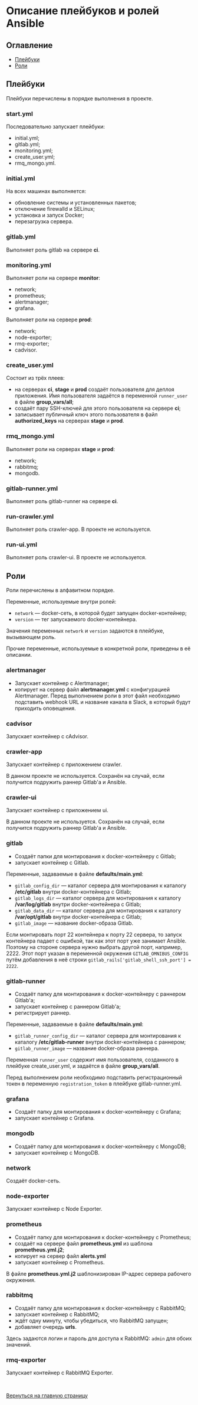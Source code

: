 # Описание плейбуков и ролей Ansible
## Оглавление
- [Плейбуки](#плейбуки)
- [Роли](#роли)

## Плейбуки
Плейбуки перечислены в порядке выполнения в проекте.

### start.yml
Последовательно запускает плейбуки:
- initial.yml;
- gitlab.yml;
- monitoring.yml;
- create_user.yml;
- rmq_mongo.yml.

### initial.yml
На всех машинах выполняется:
- обновление системы и установленных пакетов;
- отключение firewalld и SELinux;
- установка и запуск Docker;
- перезагрузка сервера.

### gitlab.yml
Выполняет роль gitlab на сервере **ci**.

### monitoring.yml
Выполняет роли на сервере **monitor**:
- network;
- prometheus;
- alertmanager;
- grafana.

Выполняет роли на сервере **prod**:
- network;
- node-exporter;
- rmq-exporter;
- cadvisor.

### create_user.yml
Состоит из трёх плеев:
- на серверах **ci**, **stage** и **prod** создаёт пользователя для деплоя приложения. Имя пользователя задаётся в переменной `runner_user` в файле **group_vars/all**;
- создаёт пару SSH-ключей для этого пользователя на сервере **ci**;
- записывает публичный ключ этого пользователя в файл **authorized_keys** на серверах **stage** и **prod**.

### rmq_mongo.yml
Выполняет роли на серверах **stage** и **prod**:
- network;
- rabbitmq;
- mongodb.

### gitlab-runner.yml
Выполняет роль gitlab-runner на сервере **ci**.

### run-crawler.yml
Выполняет роль crawler-app. В проекте не используется.

### run-ui.yml
Выполняет роль crawler-ui. В проекте не используется.

## Роли
Роли перечислены в алфавитном порядке.

Переменные, используемые внутри ролей:
- `network` — docker-сеть, в которой будет запущен docker-контейнер;
- `version` — тег запускаемого docker-контейнера.

Значения переменных `network` и `version` задаются в плейбуке, вызывающем роль.

Прочие переменные, используемые в конкретной роли, приведены в её описании.

### alertmanager
- Запускает контейнер с Alertmanager;
- копирует на сервер файл **alertmanager.yml** с конфигурацией Alertmanager. Перед выполнением роли в этот файл необходимо подставить webhook URL и название канала в Slack, в который будут приходить оповещения.

### cadvisor
Запускает контейнер с cAdvisor.

### crawler-app
Запускает контейнер с приложением crawler.

В данном проекте не используется. Сохранён на случай, если получится подружить раннер Gitlab'а и Ansible.

### crawler-ui
Запускает контейнер с приложением ui.

В данном проекте не используется. Сохранён на случай, если получится подружить раннер Gitlab'а и Ansible.

### gitlab
- Создаёт папки для монтирования к docker-контейнеру с Gitlab;
- запускает контейнер с Gitlab.

Переменные, задаваемые в файле **defaults/main.yml**:
- `gitlab_config_dir` — каталог сервера для монтирования к каталогу **/etc/gitlab** внутри docker-контейнера с Gitlab;
- `gitlab_logs_dir` — каталог сервера для монтирования к каталогу **/var/log/gitlab** внутри docker-контейнера с Gitlab;
- `gitlab_data_dir` — каталог сервера для монтирования к каталогу **/var/opt/gitlab** внутри docker-контейнера с Gitlab;
- `gitlab_image` — название docker-образа Gitlab.

Если монтировать порт 22 контейнера к порту 22 сервера, то запуск контейнера падает с ошибкой, так как этот порт уже занимает Ansible. Поэтому на стороне сервера нужно выбрать другой порт, например, 2222. Этот порт указан в переменной окружения `GITLAB_OMNIBUS_CONFIG` путём добавления в неё строки `gitlab_rails['gitlab_shell_ssh_port'] = 2222`.

### gitlab-runner
- Создаёт папку для монтирования к docker-контейнеру с раннером Gitlab'а;
- запускает контейнер c раннером Gitlab'а;
- регистрирует раннер.

Переменные, задаваемые в файле **defaults/main.yml**:
- `gitlab_runner_config_dir` — каталог сервера для монтирования к каталогу **/etc/gitlab-runner** внутри docker-контейнера с раннером;
- `gitlab_runner_image` — название docker-образа раннера.

Переменная `runner_user` содержит имя пользователя, созданного в плейбуке create_user.yml, и задаётся в файле **group_vars/all**.

Перед выполнением роли необходимо подставить регистрационный токен в переменную `registration_token` в плейбуке gitlab-runner.yml.

### grafana
- Создаёт папку для монтирования к docker-контейнеру с Grafana;
- запускает контейнер с Grafana.

### mongodb
- Создаёт папку для монтирования к docker-контейнеру с MongoDB;
- запускает контейнер с MongoDB.

### network
Создаёт docker-сеть.

### node-exporter
Запускает контейнер с Node Exporter.

### prometheus
- Создаёт папку для монтирования к docker-контейнеру с Prometheus;
- создаёт на сервере файл **prometheus.yml** из шаблона **prometheus.yml.j2**;
- копирует на сервер файл **alerts.yml**
- запускает контейнер с Prometheus.

В файле **prometheus.yml.j2** шаблонизирован IP-адрес сервера рабочего окружения.

### rabbitmq
- Создаёт папку для монтирования к docker-контейнеру с RabbitMQ;
- запускает контейнер с RabbitMQ;
- ждёт одну минуту, чтобы убедиться, что RabbitMQ запущен;
- добавляет очередь **urls**.

Здесь задаются логин и пароль для доступа к RabbitMQ: `admin` для обоих значений.

### rmq-exporter
Запускает контейнер с RabbitMQ Exporter.

<br/>

[Вернуться на главную страницу](../README.md)
